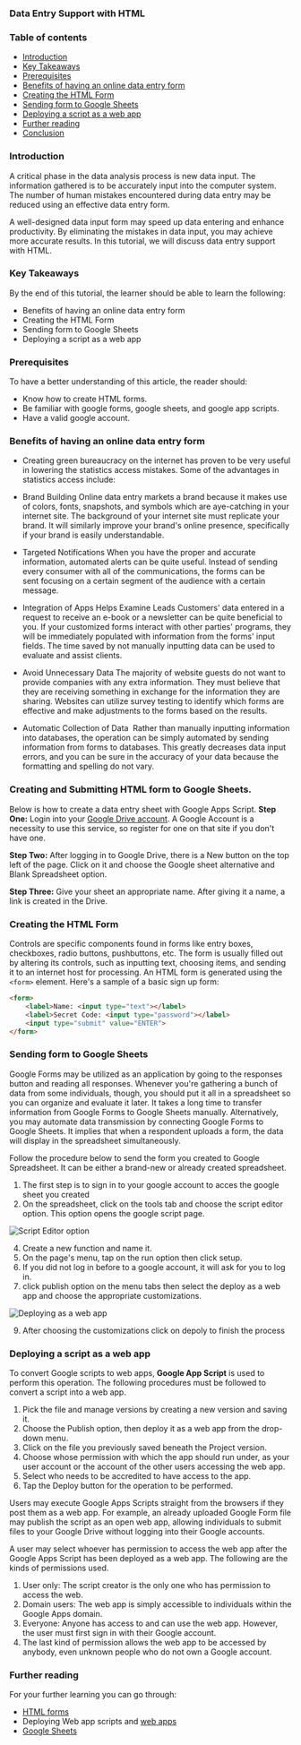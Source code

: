### Data Entry Support with HTML

### Table of contents

- [Introduction](#introduction)
- [Key Takeaways](#key-takeaways)
- [Prerequisites](#prerequisites)
- [Benefits of having an online data entry form](#benefits-of-having-an-online-data-entry-form)
- [Creating the HTML Form](#creating-the-html-form)
- [Sending form to Google Sheets](#sending-form-to-google-sheets)
- [Deploying a script as a web app](#deploying-a-script-as-a-web-app)
- [Further reading](#further-reading)
- [Conclusion](#conclusion)

### Introduction
A critical phase in the data analysis process is new data
 input. The information gathered is to be accurately input into the computer system. 
The number of human mistakes encountered during data entry may be reduced using an effective data entry form.

A well-designed data input form may speed up data entering and enhance productivity. 
By eliminating the mistakes in data input, you may achieve more accurate results. 
In this tutorial, we will discuss data entry support with HTML.

### Key Takeaways
By the end of this tutorial, the learner should be able to learn the following:
- Benefits of having an online data entry form
- Creating the HTML Form
- Sending form to Google Sheets
- Deploying a script as a web app

### Prerequisites
To have a better understanding of this article, the reader should:
-  Know how to create HTML forms.
-  Be familiar with google forms, google sheets, and google app scripts.
- Have a valid google account.

### Benefits of having an online data entry form
- Creating green bureaucracy on the internet has proven to be very useful in lowering the statistics access mistakes.
Some of the advantages in statistics access include:

* Brand Building
Online data entry markets a brand because it makes use of colors, fonts, snapshots, and symbols which are aye-catching in your internet site. The background of your internet site must replicate your brand. It will similarly improve your brand's online presence, specifically if your brand is easily understandable.

* Targeted Notifications
When you have the proper and accurate information, automated alerts can be quite useful. Instead of sending every consumer with all of the communications, the forms can be sent focusing on a certain segment of the audience with a certain message. 

* Integration of Apps Helps Examine Leads
Customers' data entered in a request to receive an e-book or a newsletter can be quite beneficial to you. If your customized forms interact with other parties' programs, they will be immediately populated with information from the forms' input fields. The time saved by not manually inputting data can be used to evaluate and assist clients.

* Avoid Unnecessary Data
The majority of website guests do not want to provide companies with any extra information. They must believe that they are receiving something in exchange for the information they are sharing. Websites can utilize survey testing to identify which forms are effective and make adjustments to the forms based on the results.

* Automatic Collection of Data
 Rather than manually inputting information into databases, the operation can be simply automated by sending information from forms to databases. This greatly decreases data input errors, and you can be sure in the accuracy of your data because the formatting and spelling do not vary.

### Creating and Submitting HTML form to Google Sheets.
Below is how to create a data entry sheet with Google Apps Script.
**Step One:** Login into your [Google Drive account](https://drive.google.com/drive/my-drive).
A Google Account is a necessity to use this service, so register for one on that site if you don't have one.

**Step Two:** After logging in to Google Drive, there is a New button on the top left of the page. Click on it and choose the Google sheet alternative and Blank Spreadsheet option.

**Step Three:** Give your sheet an appropriate name. After giving it a name, a link is created in the Drive.

### Creating the HTML Form
Controls are specific components found in forms like entry boxes, checkboxes, radio buttons, pushbuttons, etc. The form is usually filled out by altering its controls, such as inputting text, choosing items, and sending it to an internet host for processing.
An HTML form is generated using the `<form>` element. Here's a sample of a basic sign up form:
```html
<form>
    <label>Name: <input type="text"></label>
    <label>Secret Code: <input type="password"></label>
    <input type="submit" value="ENTER">
</form>
```

### Sending form to Google Sheets
Google Forms may be utilized as an application by going to the responses button and reading all responses. Whenever you're gathering a bunch of data from some individuals, though, you should put it all in a spreadsheet so you can organize and evaluate it later.
It takes a long time to transfer information from Google Forms to Google Sheets manually. Alternatively, you may automate data transmission by connecting Google Forms to Google Sheets. It implies that when a respondent uploads a form, the data will display in the spreadsheet 
simultaneously. 

Follow the procedure below to send the form you created to Google Spreadsheet. It can be either a brand-new or already created spreadsheet.
1. The first step is to sign in to your google account to acces the google sheet you created
2. On the spreadsheet, click on the tools tab and choose the script editor option. This option opens the google script page.

![Script Editor option](/engineering-education/data-entry-support-with-html/image0.png)

4. Create a new function and name it.
5. On the page's menu, tap on the run option then click setup.
6. If you did not log in before to a google account, it will ask for you to log in.
7. click publish option on the menu tabs then select the deploy as a web app and choose the appropriate customizations.

![Deploying as a web app](/engineering-education/data-entry-support-with-html/image2.png)

9. After choosing the customizations click on depoly to finish the process

### Deploying a script as a web app

To convert Google scripts to web apps, **Google App Script** is used to perform this operation. The following procedures must be followed to convert a script into a web app.
1. Pick the file and manage versions by creating a new version and saving it. 
2. Choose the Publish option, then deploy it as a web app from the drop-down menu.
3. Click on the file you previously saved beneath the Project version.
4. Choose whose permission with which the app should run under, as your user account or the account of the other users accessing the web app.
5. Select who needs to be accredited to have access to the app. 
6. Tap the Deploy button for the operation to be performed.

Users may execute Google Apps Scripts straight from the browsers if they post them as a web app. For example, an already uploaded Google Form file may publish the script as an open web app, allowing individuals to submit files to your Google Drive without logging into their Google accounts.

A user may select whoever has permission to access the web app after the Google Apps Script has been deployed as a web app. The following are the kinds of permissions used. 
1. User only: The script creator is the only one who has permission to access the web.
2. Domain users: The web app is simply accessible to individuals within the Google Apps domain.
3. Everyone: Anyone has access to and can use the web app. However, the user must first sign in with their Google account.
4. The last kind of permission allows the web app to be accessed by anybody, even unknown people who do not own a Google account.

### Further reading

For your further learning you can go through:
- [HTML forms](https://www.w3schools.com/html/html_forms.asp)
- Deploying Web app scripts and [web apps](https://developers.google.com/apps-script/guides/web)
- [Google Sheets](https://support.google.com/a/users/answer/9282959?hl=en)
